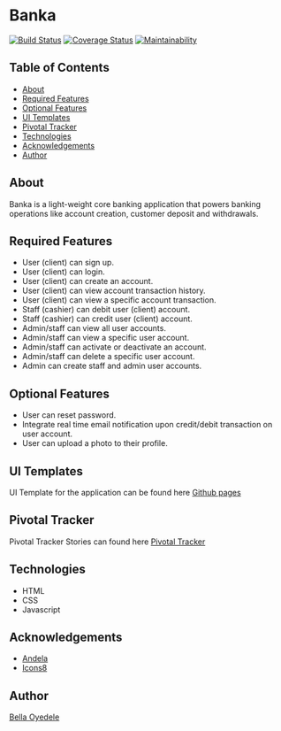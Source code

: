 # Banka

[![Build Status](https://travis-ci.org/allebd/banka.svg?branch=develop)](https://travis-ci.org/allebd/banka) [![Coverage Status](https://coveralls.io/repos/github/allebd/banka/badge.svg?branch=develop)](https://coveralls.io/github/allebd/banka?branch=develop) [![Maintainability](https://api.codeclimate.com/v1/badges/633cf1e27f31ec002c9a/maintainability)](https://codeclimate.com/github/allebd/banka/maintainability)

## Table of Contents

* [About](#about)
* [Required Features](#required-features)
* [Optional Features](#optional-features)
* [UI Templates](#ui-templates)
* [Pivotal Tracker](#pivotal-tracker)
* [Technologies](#technologies)
* [Acknowledgements](#acknowledgements)
* [Author](#author)

## About

Banka is a light-weight core banking application that powers banking operations like account creation, customer deposit and withdrawals.

## Required Features

* User (client) can sign up.
* User (client) can login.
* User (client) can create an account.
* User (client) can view account transaction history.
* User (client) can view a specific account transaction.
* Staff (cashier) can debit user (client) account.
* Staff (cashier) can credit user (client) account.
* Admin/staff can view all user accounts.
* Admin/staff can view a specific user account.
* Admin/staff can activate or deactivate an account.
* Admin/staff can delete a specific user account.
* Admin can create staff and admin user accounts.

## Optional Features

* User can reset password.
* Integrate real time email notification upon credit/debit transaction on user account.
* User can upload a photo to their profile.

## UI Templates

UI Template for the application can be found here [Github pages](https://allebd.github.io/banka/UI/index.html)

## Pivotal Tracker

Pivotal Tracker Stories can found here [Pivotal Tracker](https://www.pivotaltracker.com/n/projects/2320160)

## Technologies

* HTML
* CSS
* Javascript

## Acknowledgements

* [Andela](https://andela.com/)
* [Icons8](https://icons8.com/)

## Author

[Bella Oyedele](https://github.com/allebd)
